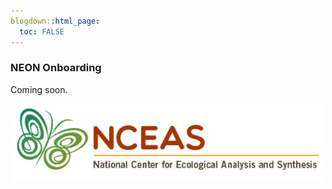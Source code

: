 ```yaml
---
blogdown::html_page:
  toc: FALSE
---
```




### NEON Onboarding

Coming soon.

<p align="center">
  <img src="/images/NCEAS_logo.png" width="500">
</p>
